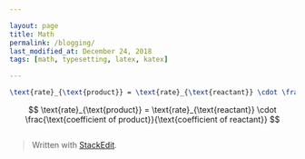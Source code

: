 ```yaml
---

layout: page
title: Math
permalink: /blogging/
last_modified_at: December 24, 2018
tags: [math, typesetting, latex, katex]

---
```


```latex
\text{rate}_{\text{product}} = \text{rate}_{\text{reactant}} \cdot \frac{\text{coefficient of reactant}}{\text{coefficient of product}}
```
$$
\text{rate}_{\text{product}} = \text{rate}_{\text{reactant}} \cdot \frac{\text{coefficient of product}}{\text{coefficient of reactant}}
$$



```latex
```
$$
$$


> Written with [StackEdit](https://stackedit.io/).
<!--stackedit_data:
eyJoaXN0b3J5IjpbLTE3MTgwMTQwMjVdfQ==
-->
